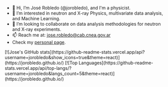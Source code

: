 - 👋 Hi, I’m José Robledo (@jorobledo), and I'm a physicist.
- 👀 I’m interested in neutron and X-ray Physics, multivariate data analysis, and Machine Learning.
- 💞️ I’m looking to collaborate on data analysis methodologies for neutron and X-ray experiments.
- 📫 Reach me at: jose.robledo@cab.cnea.gov.ar
- Check my [personal page](https://jorobledo.github.io/).

<p>
[![Jose's GitHub stats](https://github-readme-stats.vercel.app/api?username=jorobledo&show_icons=true&theme=react)](https://jorobledo.github.io/)
[![Top Languages](https://github-readme-stats.vercel.app/api/top-langs/?username=jorobledo&langs_count=5&theme=react)](https://jorobledo.github.io/)
</p>
 <!---
jorobledo/jorobledo is a ✨ special ✨ repository because its `README.md` (this file) appears on your GitHub profile.
You can click the Preview link to take a look at your changes.
--->
